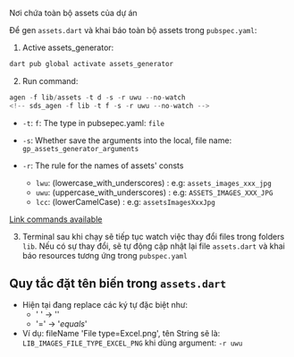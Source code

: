 
Nơi chứa toàn bộ assets của dự án 

Để gen `assets.dart` và khai báo toàn bộ assets trong `pubspec.yaml`:

1. Active assets_generator:

```dart
dart pub global activate assets_generator
```

2. Run command:

```dart
agen -f lib/assets -t d -s -r uwu --no-watch
<!-- sds_agen -f lib -t f -s -r uwu --no-watch -->

```

- `-t`: `f`: The type in pubsepec.yaml: `file`
- `-s`: Whether save the arguments into the local, file name: `gp_assets_generator_arguments`
- `-r`: The rule for the names of assets' consts

  - `lwu`: (lowercase_with_underscores) : e.g: `assets_images_xxx_jpg`
  - `uwu`: (uppercase_with_underscores) : e.g: `ASSETS_IMAGES_XXX_JPG`
  - `lcc`: (lowerCamelCase)             : e.g: `assetsImagesXxxJpg`

[Link commands available](https://github.com/toannmdev/gp_assets_generator#all-commands)

3. Terminal sau khi chạy sẽ tiếp tục watch việc thay đổi files trong folders `lib`. Nếu có sự thay đổi, sẽ tự động cập nhật lại file `assets.dart` và khai báo resources tương ứng trong `pubspec.yaml`

## Quy tắc đặt tên biến trong `assets.dart`

- Hiện tại đang replace các ký tự đặc biệt như:
  - ' ' -> ''
  - '=' -> '_equals_'
- Ví dụ: fileName 'File type=Excel.png', tên String sẽ là: `LIB_IMAGES_FILE_TYPE_EXCEL_PNG` khi dùng argument: `-r uwu`